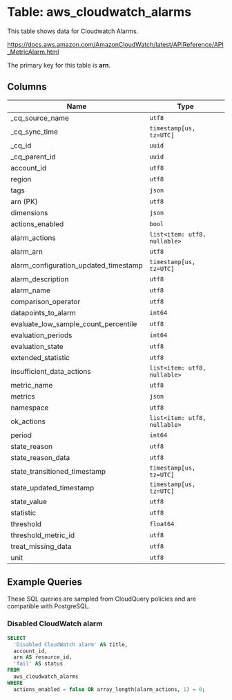 # Table: aws_cloudwatch_alarms

This table shows data for Cloudwatch Alarms.

https://docs.aws.amazon.com/AmazonCloudWatch/latest/APIReference/API_MetricAlarm.html

The primary key for this table is **arn**.

## Columns

| Name          | Type          |
| ------------- | ------------- |
|_cq_source_name|`utf8`|
|_cq_sync_time|`timestamp[us, tz=UTC]`|
|_cq_id|`uuid`|
|_cq_parent_id|`uuid`|
|account_id|`utf8`|
|region|`utf8`|
|tags|`json`|
|arn (PK)|`utf8`|
|dimensions|`json`|
|actions_enabled|`bool`|
|alarm_actions|`list<item: utf8, nullable>`|
|alarm_arn|`utf8`|
|alarm_configuration_updated_timestamp|`timestamp[us, tz=UTC]`|
|alarm_description|`utf8`|
|alarm_name|`utf8`|
|comparison_operator|`utf8`|
|datapoints_to_alarm|`int64`|
|evaluate_low_sample_count_percentile|`utf8`|
|evaluation_periods|`int64`|
|evaluation_state|`utf8`|
|extended_statistic|`utf8`|
|insufficient_data_actions|`list<item: utf8, nullable>`|
|metric_name|`utf8`|
|metrics|`json`|
|namespace|`utf8`|
|ok_actions|`list<item: utf8, nullable>`|
|period|`int64`|
|state_reason|`utf8`|
|state_reason_data|`utf8`|
|state_transitioned_timestamp|`timestamp[us, tz=UTC]`|
|state_updated_timestamp|`timestamp[us, tz=UTC]`|
|state_value|`utf8`|
|statistic|`utf8`|
|threshold|`float64`|
|threshold_metric_id|`utf8`|
|treat_missing_data|`utf8`|
|unit|`utf8`|

## Example Queries

These SQL queries are sampled from CloudQuery policies and are compatible with PostgreSQL.

### Disabled CloudWatch alarm

```sql
SELECT
  'Disabled CloudWatch alarm' AS title,
  account_id,
  arn AS resource_id,
  'fail' AS status
FROM
  aws_cloudwatch_alarms
WHERE
  actions_enabled = false OR array_length(alarm_actions, 1) = 0;
```


